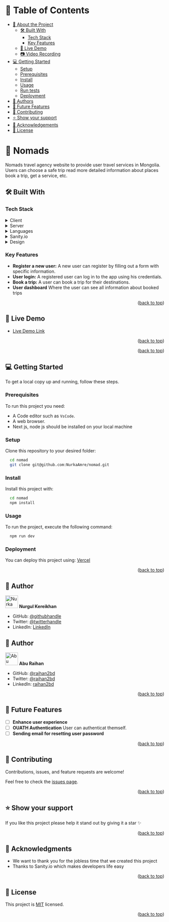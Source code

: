 <a name="readme-top"></a>

<!--
HOW TO USE:
This is an example of how you may give instructions on setting up your project locally.

Modify this file to match your project and remove sections that don't apply.

REQUIRED SECTIONS:
- Table of Contents
- About the Project
  - Built With
  - Live Demo
- Getting Started
- Authors
- Future Features
- Contributing
- Show your support
- Acknowledgements
- License

OPTIONAL SECTIONS:
- FAQ

After you're finished please remove all the comments and instructions!
-->

<!-- TABLE OF CONTENTS -->

# 📗 Table of Contents

- [📖 About the Project](#about-project)
  - [🛠 Built With](#built-with)
    - [Tech Stack](#tech-stack)
    - [Key Features](#key-features)
  - [🚀 Live Demo](#live-demo)
  - [📷 Video Recording](#video-record)
- [💻 Getting Started](#getting-started)
  - [Setup](#setup)
  - [Prerequisites](#prerequisites)
  - [Install](#install)
  - [Usage](#usage)
  - [Run tests](#run-tests)
  - [Deployment](#triangular_flag_on_post-deployment)
- [👥 Authors](#authors)
- [🔭 Future Features](#future-features)
- [🤝 Contributing](#contributing)
- [⭐️ Show your support](#support)
- [🙏 Acknowledgements](#acknowledgements)
- [📝 License](#license)

<!-- PROJECT DESCRIPTION -->

# 📖 Nomads <a name="about-project"></a>

Nomads travel agency website to provide user travel services in Mongolia. Users can choose a safe trip read more detailed information about places book a trip, get a service, etc.

## 🛠 Built With <a name="built-with"></a>

### Tech Stack <a name="tech-stack"></a>

<details>
  <summary>Client</summary>
  <ul>
    <li>React</li>
  </ul>
</details>

<details>
  <summary>Server</summary>
  <ul>
    <li><a href="https://nextjs.org/">Next js</a></li>
  </ul>
</details>

<details>
<summary>Languages</summary>
  <ul>
    <li><a href="https://www.typescriptlang.org/">Typescript</a></li>
  </ul>
</details>


<details>
<summary>Sanity.io</summary>
  <ul>
    <li><a href="https://www.sanity.io/">Sanity io</a></li>
  </ul>
</details>

<details>
<summary>Design</summary>
  <ul>
    <li><a href="https://tailwindcss.com/">Figma, Tailwind</a></li>
  </ul>
</details>


<!-- Features -->

### Key Features <a name="key-features"></a>

- **Register a new user:** A new user can register by filling out a form with specific information.
- **User login:** A registered user can log in to the app using his credentials.
- **Book a trip:** A user can book a trip for their destinations.
- **User dashboard** Where the user can see all information about booked trips

<p align="right">(<a href="#readme-top">back to top</a>)</p>

<!-- LIVE DEMO -->

## 🚀 Live Demo <a name="live-demo"></a>

- [Live Demo Link](https://totoros.live)

<p align="right">(<a href="#readme-top">back to top</a>)</p>

<p align="right">(<a href="#readme-top">back to top</a>)</p>

<!-- GETTING STARTED -->

## 💻 Getting Started <a name="getting-started"></a>

To get a local copy up and running, follow these steps.

### Prerequisites

To run this project you need:

- A Code editor such as `VsCode`.
- A web browser.
- Next js, node js should be installed on your local machine

### Setup

Clone this repository to your desired folder:

```sh
  cd nomad
  git clone git@github.com:NurkaAmre/nomad.git
```

### Install

Install this project with:

```sh
  cd nomad
  npm install
```

### Usage

To run the project, execute the following command:

```sh
  npm run dev
```

### Deployment <a name="triangular_flag_on_post-deployment"></a>

You can deploy this project using: [Vercel](https://vercel.com/)

<p align="right">(<a href="#readme-top">back to top</a>)</p>

<!-- AUTHORS -->

## 👥 Author <a name="Nurgul Kereikhan"></a>

<img src="https://ca.slack-edge.com/T47CT8XPG-U03REQGC0US-8675abab04f7-512" alt="Nurka" width="40" height="40" /> **Nurgul Kereikhan**

- GitHub: [@githubhandle](https://github.com/NurkaAmre)
- Twitter: [@twitterhandle](https://twitter.com/AmreNurgul)
- LinkedIn: [LinkedIn](https://www.linkedin.com/in/amre-nurgul/)

## 👤 Author <a name="Abu Raihan"></a>
<img src="https://avatars.githubusercontent.com/u/35267447?v=4" alt="Abu Raihan" width="40" height="40" /> **Abu Raihan**

- GitHub: [@raihan2bd](https://github.com/raihan2bd)
- Twitter: [@raihan2bd](https://twitter.com/raihan2bd)
- LinkedIn: [raihan2bd](https://linkedin.com/in/raihan2bd)

<p align="right">(<a href="#readme-top">back to top</a>)</p>

<!-- FUTURE FEATURES -->

## 🔭 Future Features <a name="future-features"></a>

- [ ] **Enhance user experience**
- [ ] **OUATH Authentication** User can authenticat themself.
- [ ] **Sending email for resetting user password**

<p align="right">(<a href="#readme-top">back to top</a>)</p>

<!-- CONTRIBUTING -->

## 🤝 Contributing <a name="contributing"></a>

Contributions, issues, and feature requests are welcome!

Feel free to check the [issues page](../../issues/).

<p align="right">(<a href="#readme-top">back to top</a>)</p>

<!-- SUPPORT -->

## ⭐️ Show your support <a name="support"></a>

If you like this project please help it stand out by giving it a star ✨

<p align="right">(<a href="#readme-top">back to top</a>)</p>

## 🙏 Acknowledgments <a name="acknowledgements"></a>

- We want to thank you for the jobless time that we created this project
- Thanks to Sanity.io which makes developers life easy

<p align="right">(<a href="#readme-top">back to top</a>)</p>

<!-- LICENSE -->

## 📝 License <a name="license"></a>

This project is [MIT](./LICENSE) licensed.

<p align="right">(<a href="#readme-top">back to top</a>)</p>
